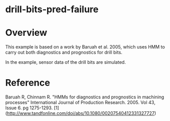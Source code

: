 # drill-bits-pred-failure

# Overview
This example is based on a work by Baruah et al. 2005, which uses HMM to carry out both diagnostics and prognostics for drill bits.

In the example, sensor data of the drill bits are simulated.

# Reference
Baruah R, Chinnam R.
"HMMs for diagnostics and prognostics in machining processes"
International Journal of Production Research. 2005. Vol 43, Issue 6. pg 1275-1293.
[1] (http://www.tandfonline.com/doi/abs/10.1080/00207540412331327727)